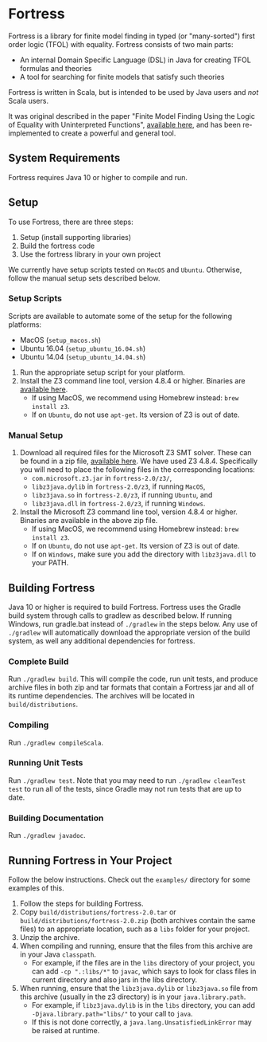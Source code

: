 # Fortress

Fortress is a library for finite model finding in typed (or "many-sorted") first order logic (TFOL) with equality.
Fortress consists of two main parts:
* An internal Domain Specific Language (DSL) in Java for creating TFOL formulas and theories
* A tool for searching for finite models that satisfy such theories

Fortress is written in Scala, but is intended to be used by Java users and *not* Scala users.

It was original described in the paper "Finite Model Finding Using the Logic of Equality with Uninterpreted Functions", [available here](https://cs.uwaterloo.ca/~nday/pdf/refereed/2016-VaDa-fm.pdf), and has been re-implemented to create a powerful and general tool.

## System Requirements
Fortress requires Java 10 or higher to compile and run.

## Setup

To use Fortress, there are three steps:
1. Setup (install supporting libraries)
2. Build the fortress code
3. Use the fortress library in your own project

We currently have setup scripts tested on `MacOS` and `Ubuntu`.  Otherwise, follow the manual setup sets described below.

### Setup Scripts
Scripts are available to automate some of the setup for the following platforms:
* MacOS (`setup_macos.sh`)
* Ubuntu 16.04 (`setup_ubuntu_16.04.sh`)
* Ubuntu 14.04 (`setup_ubuntu_14.04.sh`)

1. Run the appropriate setup script for your platform.
2. Install the Z3 command line tool, version 4.8.4 or higher. Binaries are [available here](https://github.com/Z3Prover/z3/releases).
    * If using MacOS, we recommend using Homebrew instead: `brew install z3`.
    * If on `Ubuntu`, do not use `apt-get`. Its version of Z3 is out of date.

### Manual Setup
1. Download all required files for the Microsoft Z3 SMT solver. These can be found in a zip file, [available here](https://github.com/Z3Prover/z3/releases).
    We have used Z3 4.8.4.
    Specifically you will need to place the following files in the corresponding locations:
    * `com.microsoft.z3.jar` in `fortress-2.0/z3/`,
    * `libz3java.dylib` in `fortress-2.0/z3`, if running `MacOS`,
    * `libz3java.so` in `fortress-2.0/z3`, if running `Ubuntu`, and
    * `libz3java.dll` in `fortress-2.0/z3`, if running `Windows`.
2. Install the Microsoft Z3 command line tool, version 4.8.4 or higher. Binaries are available in the above zip file.
    * If using MacOS, we recommend using Homebrew instead: `brew install z3`.
    * If on `Ubuntu`, do not use `apt-get`. Its version of Z3 is out of date.
    * If on `Windows`, make sure you add the directory with `libz3java.dll` to your PATH.

## Building Fortress
Java 10 or higher is required to build Fortress.
Fortress uses the Gradle build system through calls to gradlew as described below. If running Windows, run gradle.bat instead of `./gradlew` in the steps below.  Any use of `./gradlew` will automatically download the appropriate version of the build system, as well any additional dependencies for fortress.

### Complete Build
Run `./gradlew build`.
This will compile the code, run unit tests, and produce archive files in both zip and tar formats that contain a Fortress jar and all of its runtime dependencies.
The archives will be located in `build/distributions`.

### Compiling
Run `./gradlew compileScala`.

### Running Unit Tests
Run `./gradlew test`.
Note that you may need to run `./gradlew cleanTest test` to run all of the tests, since Gradle may not run tests that are up to date.

### Building Documentation
Run `./gradlew javadoc`.

## Running Fortress in Your Project
Follow the below instructions.
Check out the `examples/` directory for some examples of this.

1. Follow the steps for building Fortress.
2. Copy `build/distributions/fortress-2.0.tar` or `build/distributions/fortress-2.0.zip` (both archives contain the same files) to an appropriate location, such as a `libs` folder for your project. 
3. Unzip the archive.
4. When compiling and running, ensure that the files from this archive are in your Java `classpath`.
    * For example, if the files are in the `libs` directory of your project, you can add `-cp ".:libs/*"` to `javac`, which says to look for class files in current directory and also jars in the libs directory. 
5. When running, ensure that the `libz3java.dylib` or `libz3java.so` file from this archive (usually in the z3 directory) is in your `java.library.path`.
    * For example, if `libz3java.dylib` is in the `libs` directory, you can add `-Djava.library.path="libs/"` to your call to `java`.
    * If this is not done correctly, a `java.lang.UnsatisfiedLinkError` may be raised at runtime.
